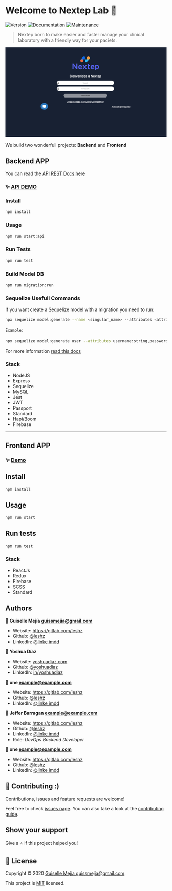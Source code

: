 # Welcome to Nextep Lab 👋

![Version](https://img.shields.io/badge/version-1.0.0-blue.svg?cacheSeconds=2592000)
[![Documentation](https://img.shields.io/badge/documentation-yes-brightgreen.svg)](https://github.com/leshz/megaCat#readme)
[![Maintenance](https://img.shields.io/badge/Maintained%3F-yes-green.svg)](https://github.com/leshz/megaCat/graphs/commit-activity)

> Nextep born to make easier and faster manage your clinical laboratory with a friendly way for your paciets.

![Version](Documentos/images/login.png)

We build two wonderfull projects: **Backend** and **Frontend**

## **Backend APP**

You can read the [API REST Docs here](https://documenter.getpostman.com/view/1023966/Szt8c97m?version=latest)

### ✨ [API DEMO](https://megacat-backend.herokuapp.com)

### Install

```sh
npm install
```

### Usage

```sh
npm run start:api
```

### Run Tests

```sh
npm run test
```

### Build Model DB

```sh
npm run migration:run
```

### Sequelize Usefull Commands

If you want create a Sequelize model with a migration you need to run:

```sh
npx sequelize model:generate --name <singular_name> --attributes <attributeName>:<type>,<otherAttributeName>:<type>

Example:

npx sequelize model:generate user --attributes username:string,password:string
```

For more information [read this docs](https://sequelize.org/master/manual/migrations.html)

### Stack

- NodeJS
- Express
- Sequelize
- MySQL
- Jest
- JWT
- Passport
- Standard
- Hapi/Boom
- Firebase

---

## Frontend APP

### ✨ [Demo](https://nextep-lab.herokuapp.com)

## Install

```sh
npm install
```

## Usage

```sh
npm run start
```

## Run tests

```sh
npm run test
```

### Stack

- ReactJs
- Redux
- Firebase
- SCSS
- Standard

## Authors

👤 **Guiselle Mejía <guissmejia@gmail.com>**

- Website: https://gitlab.com/leshz
- Github: [@leshz]()
- LinkedIn: [@linke imdd]()

👤 **Yoshua Díaz**

- Website: [yoshuadiaz.com](https://yoshuadiaz.com)
- Github: [@yoshuadiaz](https://github.com/yoshuadiaz)
- LinkedIn: [in/yoshuadiaz](https://www.linkedin.com/in/yoshua-diaz)

👤 **one <example@example.com>**

- Website: https://gitlab.com/leshz
- Github: [@leshz]()
- LinkedIn: [@linke imdd]()

👤 **Jeffer Barragan <example@example.com>**

- Website: https://gitlab.com/leshz
- Github: [@leshz](https://gitlab.com/leshz)
- LinkedIn: [@linke imdd](https://www.linkedin.com/in/jeffbarragan/)
- Role: _DevOps Backend Developer_

👤 **one <example@example.com>**

- Website: https://gitlab.com/leshz
- Github: [@leshz]()
- LinkedIn: [@linke imdd]()

## 🤝 Contributing :)

Contributions, issues and feature requests are welcome!

Feel free to check [issues page](https://github.com/leshz/megaCat/issues). You can also take a look at the [contributing guide](https://github.com/leshz/megaCat/blob/master/CONTRIBUTING.md).

## Show your support

Give a ⭐️ if this project helped you!

## 📝 License

Copyright © 2020 [Guiselle Mejía <guissmejia@gmail.com>](https://github.com/leshz).

This project is [MIT](https://github.com/leshz/megaCat/blob/master/LICENSE) licensed.

